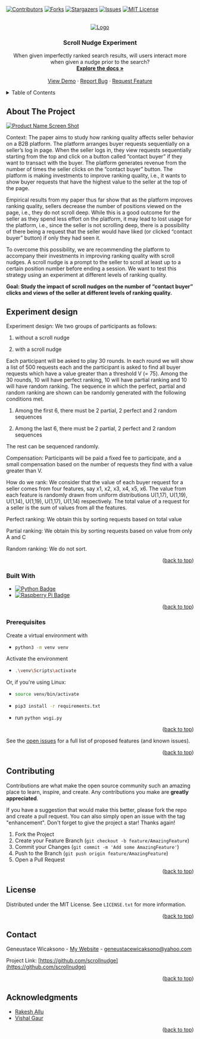 <!-- Improved compatibility of back to top link: See: https://github.com/othneildrew/Best-README-Template/pull/73 -->
<a name="readme-top"></a>
<!--
*** Thanks for checking out the Best-README-Template. If you have a suggestion
*** that would make this better, please fork the repo and create a pull request
*** or simply open an issue with the tag "enhancement".
*** Don't forget to give the project a star!
*** Thanks again! Now go create something AMAZING! :D
-->



<!-- PROJECT SHIELDS -->
<!--
*** I'm using markdown "reference style" links for readability.
*** Reference links are enclosed in brackets [ ] instead of parentheses ( ).
*** See the bottom of this document for the declaration of the reference variables
*** for contributors-url, forks-url, etc. This is an optional, concise syntax you may use.
*** https://www.markdownguide.org/basic-syntax/#reference-style-links
-->
[![Contributors][contributors-shield]][contributors-url]
[![Forks][forks-shield]][forks-url]
[![Stargazers][stars-shield]][stars-url]
[![Issues][issues-shield]][issues-url]
[![MIT License][license-shield]][license-url]


<!-- PROJECT LOGO -->
<br />
<div align="center">
  <a href="https://github.com/scrollnudge">
    <img src="images/logo.png" alt="Logo">
  </a>

<h3 align="center">Scroll Nudge Experiment</h3>

  <p align="center">
    When given imperfectly ranked search results, will users interact more when given a nudge prior to the search?
    <br /> 
    <a href="https://github.com/scrollnudge"><strong>Explore the docs »</strong></a>
    <br />
    <br />
    <a href="https://github.com/scrollnudge">View Demo</a>
    ·
    <a href="https://github.com/scrollnudge/issues">Report Bug</a>
    ·
    <a href="https://github.com/scrollnudge/issues">Request Feature</a>
  </p>
</div>



<!-- TABLE OF CONTENTS -->
<details>
  <summary>Table of Contents</summary>
  <ol>
    <li>
      <a href="#about-the-project">About The Project</a>
      <ul>
        <li><a href="#built-with">Built With</a></li>
      </ul>
    </li>
    <li>
      <a href="#getting-started">Getting Started</a>
      <ul>
        <li><a href="#prerequisites">Prerequisites</a></li>
        <li><a href="#installation">Installation</a></li>
      </ul>
    </li>
    <li><a href="#usage">Usage</a></li>
    <li><a href="#license">License</a></li>
    <li><a href="#contact">Contact</a></li>
    <li><a href="#acknowledgments">Acknowledgments</a></li>
  </ol>
</details>



<!-- ABOUT THE PROJECT -->
## About The Project

[![Product Name Screen Shot][product-screenshot]](https://sites.google.com/icsd.k12.ny.us/impact-combat-sports?usp=sharing)

Context: The paper aims to study how ranking quality affects seller behavior on a B2B platform. The platform arranges buyer requests sequentially on a seller’s log in page. When the seller logs in, they view requests sequentially starting from the top and click on a button called “contact buyer” if they want to transact with the buyer. The platform generates revenue from the number of times the seller clicks on the “contact buyer” button. The platform is making investments to improve ranking quality, i.e., it wants to show buyer requests that have the highest value to the seller at the top of the page.

Empirical results from my paper thus far show that as the platform improves ranking quality, sellers decrease the number of positions viewed on the page, i.e., they do not scroll deep. While this is a good outcome for the seller as they spend less effort on the platform, it may lead to lost usage for the platform, i.e., since the seller is not scrolling deep, there is a possibility of there being a request that the seller would have liked (or clicked “contact buyer” button) if only they had seen it.

To overcome this possibility, we are recommending the platform to accompany their investments in improving ranking quality with scroll nudges. A scroll nudge is a prompt to the seller to scroll at least up to a certain position number before ending a session. We want to test this strategy using an experiment at different levels of ranking quality.

**Goal: Study the impact of scroll nudges on the number of “contact buyer” clicks and views of the seller at different levels of ranking quality.**

## Experiment design
Experiment design: We two groups of participants as follows:

1. without a scroll nudge

2. with a scroll nudge

Each participant will be asked to play 30 rounds. In each round we will show a list of 500 requests each and the participant is asked to find all buyer requests which have a value greater than a threshold V (= 75). Among the 30 rounds, 10 will have perfect ranking, 10 will have partial ranking and 10 will have random ranking. The sequence in which the perfect, partial and random ranking are shown can be randomly generated with the following conditions met.

1. Among the first 6, there must be 2 partial, 2 perfect and 2 random sequences

2. Among the last 6, there must be 2 partial, 2 perfect and 2 random sequences

The rest can be sequenced randomly.


Compensation: Participants will be paid a fixed fee to participate, and a small compensation based on the number of requests they find with a value greater than V.

How do we rank: We consider that the value of each buyer request for a seller comes from four features, say x1, x2, x3, x4, x5, x6. The value from each feature is randomly drawn from uniform distributions U(1,17), U(1,19), U(1,14), U(1,19), U(1,17), U(1,14) respectively. The total value of a request for a seller is the sum of values from all the features.

Perfect ranking: We obtain this by sorting requests based on total value

Partial ranking: We obtain this by sorting requests based on value from only A and C

Random ranking: We do not sort.



<p align="right">(<a href="#readme-top">back to top</a>)</p>



### Built With

* [![Python Badge][python]][python-url]
* [![Raspberry Pi Badge][flask]][rpi-url]

<p align="right">(<a href="#readme-top">back to top</a>)</p>

### Prerequisites

Create a virtual environment with 
* ```sh
  python3 -m venv venv
  ```
Activate the environment
* ```sh
  .\venv\Scripts\activate
  ```

Or, if you're using Linux:
* ```sh
  source venv/bin/activate
  ```



* ```sh
  pip3 install -r requirements.txt
  ```
* run `python wsgi.py`

<p align="right">(<a href="#readme-top">back to top</a>)</p>


See the [open issues](https://github.com/scrollnudge/issues) for a full list of proposed features (and known issues).

<p align="right">(<a href="#readme-top">back to top</a>)</p>



<!-- CONTRIBUTING -->
## Contributing

Contributions are what make the open source community such an amazing place to learn, inspire, and create. Any contributions you make are **greatly appreciated**.

If you have a suggestion that would make this better, please fork the repo and create a pull request. You can also simply open an issue with the tag "enhancement".
Don't forget to give the project a star! Thanks again!

1. Fork the Project
2. Create your Feature Branch (`git checkout -b feature/AmazingFeature`)
3. Commit your Changes (`git commit -m 'Add some AmazingFeature'`)
4. Push to the Branch (`git push origin feature/AmazingFeature`)
5. Open a Pull Request

<p align="right">(<a href="#readme-top">back to top</a>)</p>



<!-- LICENSE -->
## License

Distributed under the MIT License. See `LICENSE.txt` for more information.

<p align="right">(<a href="#readme-top">back to top</a>)</p>



<!-- CONTACT -->
## Contact

Geneustace Wicaksono - [My Website](https://genewica.herokuapp.com) - geneustacewicaksono@yahoo.com

Project Link: [https://github.com/scrollnudge](https://github.com/scrollnudge)

<p align="right">(<a href="#readme-top">back to top</a>)</p>



<!-- ACKNOWLEDGMENTS -->
## Acknowledgments

* [Rakesh Allu]()
* [Vishal Gaur]()

<p align="right">(<a href="#readme-top">back to top</a>)</p>



<!-- MARKDOWN LINKS & IMAGES -->
<!-- https://www.markdownguide.org/basic-syntax/#reference-style-links -->
[contributors-shield]: https://img.shields.io/github/contributors/Sentientplatypus/octane7.svg?style=for-the-badge
[contributors-url]: https://github.com/scrollnudge/graphs/contributors
[forks-shield]: https://img.shields.io/github/forks/Sentientplatypus/octane7.svg?style=for-the-badge
[forks-url]: https://github.com/scrollnudge/network/members
[stars-shield]: https://img.shields.io/github/stars/Sentientplatypus/octane7.svg?style=for-the-badge
[stars-url]: https://github.com/scrollnudge/stargazers
[issues-shield]: https://img.shields.io/github/issues/Sentientplatypus/octane7.svg?style=for-the-badge
[issues-url]: https://github.com/scrollnudge/issues
[license-shield]: https://img.shields.io/github/license/Sentientplatypus/octane7.svg?style=for-the-badge
[license-url]: https://github.com/scrollnudge/blob/master/LICENSE.txt
[linkedin-shield]: https://img.shields.io/badge/-LinkedIn-black.svg?style=for-the-badge&logo=linkedin&colorB=555
[linkedin-url]: https://linkedin.com/in/linkedin_username
[product-screenshot]: images/rig.png
[jumper]: images/jumper.png
[body]: images/body.png
[python]: https://img.shields.io/badge/Python-3776AB?style=for-the-badge&logo=python&logoColor=white
[python-url]: https://python.com
[flask]: https://img.shields.io/badge/Flask-000000?style=for-the-badge&logo=flask&logoColor=white
[rpi-url]: https://raspberrypi.com
